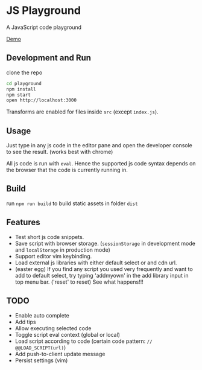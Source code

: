 # JS Playground

A JavaScript code playground

[Demo](http://zillding.github.io/js-playground/)

## Development and Run

clone the repo

```bash
cd playground
npm install
npm start
open http://localhost:3000
```

Transforms are enabled for files inside `src` (except `index.js`).

## Usage

Just type in any js code in the editor pane and open the developer console to see
the result. (works best with chrome)

All js code is run with `eval`. Hence the supported js code syntax depends on the
browser that the code is currently running in.

## Build

run `npm run build` to build static assets in folder `dist`

## Features

+ Test short js code snippets.
+ Save script with browser storage. (`sessionStorage` in development mode and `localStorage` in production mode)
+ Support editor vim keybinding.
+ Load external js libraries with either default select or and cdn url.
+ (easter egg) If you find any script you used very frequently and want to add to default select,
try typing 'addmyown' in the add library input in top menu bar. ('reset' to reset) See what happens!!!

## TODO

+ Enable auto complete
+ Add tips
+ Allow executing selected code
+ Toggle script eval context (global or local)
+ Load script according to code (certain code pattern: `// @@LOAD_SCRIPT(url)`)
+ Add push-to-client update message
+ Persist settings (vim)
